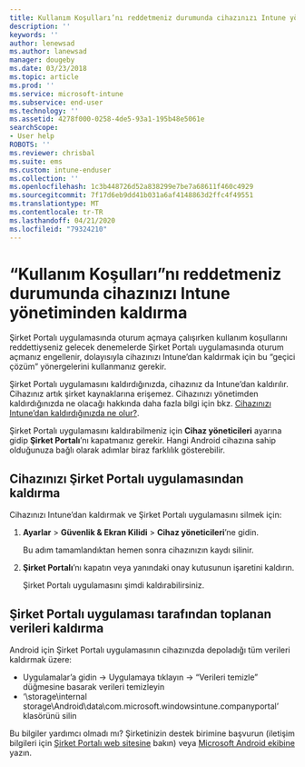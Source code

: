```yaml
---
title: Kullanım Koşulları’nı reddetmeniz durumunda cihazınızı Intune yönetiminden kaldırma | Microsoft Docs
description: ''
keywords: ''
author: lenewsad
ms.author: lanewsad
manager: dougeby
ms.date: 03/23/2018
ms.topic: article
ms.prod: ''
ms.service: microsoft-intune
ms.subservice: end-user
ms.technology: ''
ms.assetid: 4278f000-0258-4de5-93a1-195b48e5061e
searchScope:
- User help
ROBOTS: ''
ms.reviewer: chrisbal
ms.suite: ems
ms.custom: intune-enduser
ms.collection: ''
ms.openlocfilehash: 1c3b448726d52a838299e7be7a68611f460c4929
ms.sourcegitcommit: 7f17d6eb9dd41b031a6af4148863d2ffc4f49551
ms.translationtype: MT
ms.contentlocale: tr-TR
ms.lasthandoff: 04/21/2020
ms.locfileid: "79324210"
---
```

# <a name="remove-your-device-from-management-if-you-declined-terms-of-use"></a>“Kullanım Koşulları”nı reddetmeniz durumunda cihazınızı Intune yönetiminden kaldırma

Şirket Portalı uygulamasında oturum açmaya çalışırken kullanım koşullarını reddettiyseniz gelecek denemelerde Şirket Portalı uygulamasında oturum açmanız engellenir, dolayısıyla cihazınızı Intune’dan kaldırmak için bu “geçici çözüm” yönergelerini kullanmanız gerekir.

Şirket Portalı uygulamasını kaldırdığınızda, cihazınız da Intune’dan kaldırılır. Cihazınız artık şirket kaynaklarına erişemez. Cihazınızı yönetimden kaldırdığınızda ne olacağı hakkında daha fazla bilgi için bkz. [Cihazınızı Intune’dan kaldırdığınızda ne olur?](what-happens-if-you-unenroll-your-device-from-intune-android.md).

Şirket Portalı uygulamasını kaldırabilmeniz için **Cihaz yöneticileri** ayarına gidip **Şirket Portalı**’nı kapatmanız gerekir. Hangi Android cihazına sahip olduğunuza bağlı olarak adımlar biraz farklılık gösterebilir.

## <a name="removing-the-device-from-the-company-portal-app"></a>Cihazınızı Şirket Portalı uygulamasından kaldırma

Cihazınızı Intune’dan kaldırmak ve Şirket Portalı uygulamasını silmek için:

1. **Ayarlar** &gt; **Güvenlik &amp; Ekran Kilidi** &gt; **Cihaz yöneticileri**’ne gidin.

    Bu adım tamamlandıktan hemen sonra cihazınızın kaydı silinir.

2. **Şirket Portalı**’nı kapatın veya yanındaki onay kutusunun işaretini kaldırın.

    Şirket Portalı uygulamasını şimdi kaldırabilirsiniz.

## <a name="removing-data-collected-by-the-company-portal-app"></a>Şirket Portalı uygulaması tarafından toplanan verileri kaldırma

Android için Şirket Portalı uygulamasının cihazınızda depoladığı tüm verileri kaldırmak üzere:

- Uygulamalar’a gidin -> Uygulamaya tıklayın -> “Verileri temizle” düğmesine basarak verileri temizleyin
- ‘\storage\internal storage\Android\data\com.microsoft.windowsintune.companyportal’ klasörünü silin


Bu bilgiler yardımcı olmadı mı? Şirketinizin destek birimine başvurun (iletişim bilgileri için [Şirket Portalı web sitesine](https://go.microsoft.com/fwlink/?linkid=2010980) bakın) veya <a href="mailto:wintunedroidfbk@microsoft.com?subject=I'm having unenrolling my Android device&body=Describe the issue you're experiencing here.">Microsoft Android ekibine</a> yazın.

